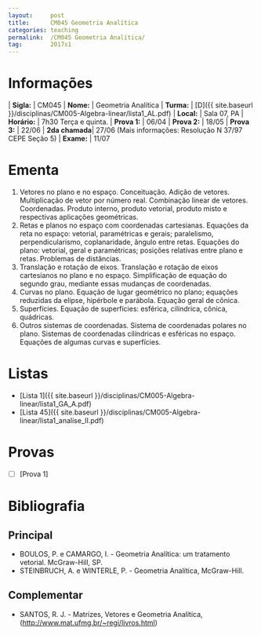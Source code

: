 ```yaml
---
layout:     post
title:      CM045 Geometria Analítica
categories: teaching
permalink:  /CM045 Geometria Analítica/
tag:        2017s1
---
```


# Informações

  | **Sigla:**   | CM045
  | **Nome:**    | Geometria Analítica 
  | **Turma:**   | [D]({{ site.baseurl }}/disciplinas/CM005-Algebra-linear/lista1_AL.pdf)
  | **Local:**   | Sala 07, PA
  | **Horário:** | 7h30 Terça e quinta. 
  | **Prova 1:** | 06/04
  | **Prova 2:** | 18/05
  | **Prova 3:** | 22/06
  | **2da chamada**| 27/06 (Mais informações: Resolução N 37/97 CEPE Seção 5)
  | **Exame:**   | 11/07

# Ementa

  1. Vetores no plano e no espaço. Conceituação. Adição de vetores. Multiplicação de vetor por número real. Combinação linear de vetores. Coordenadas. Produto interno, produto vetorial, produto misto e respectivas aplicações geométricas. 	
  2. Retas e planos no espaço com coordenadas cartesianas. Equações da reta no espaço: vetorial, paramétricas e gerais; paralelismo, perpendicularismo, coplanaridade, ângulo entre retas. Equações do plano: vetorial, geral e paramétricas; posições relativas entre plano e retas. Problemas de distâncias.   
  3.	Translação e rotação de eixos. Translação e rotação de eixos cartesianos no plano e no espaço. Simplificação de equação do segundo grau, mediante essas mudanças de coordenadas. 
  4.	Curvas no plano. Equação de lugar geométrico no plano; equações reduzidas da elipse, hipérbole e parábola. Equação geral de cônica. 
  5.	Superfícies. Equação de superfícies: esférica, cilíndrica, cônica, quádricas.   
  6.	Outros sistemas de coordenadas. Sistema de coordenadas polares no plano. Sistemas de coordenadas cilíndricas e esféricas no espaço. Equações de algumas curvas e superfícies. 
 
# Listas

  - [Lista 1]({{ site.baseurl }}/disciplinas/CM005-Algebra-linear/lista1_GA_A.pdf)
  - [Lista 45]({{ site.baseurl }}/disciplinas/CM005-Algebra-linear/lista1_analise_II.pdf)
  
# Provas

  - [ ] [Prova 1]
 
# Bibliografia

## Principal
 
- BOULOS, P. e CAMARGO, I. - Geometria Analítica: um tratamento vetorial. McGraw-Hill, SP.
- STEINBRUCH, A. e WINTERLE, P. - Geometria Analítica, McGraw-Hill.

## Complementar

- SANTOS, R. J. - Matrizes, Vetores e Geometria Analítica, (http://www.mat.ufmg.br/~regi/livros.html)
